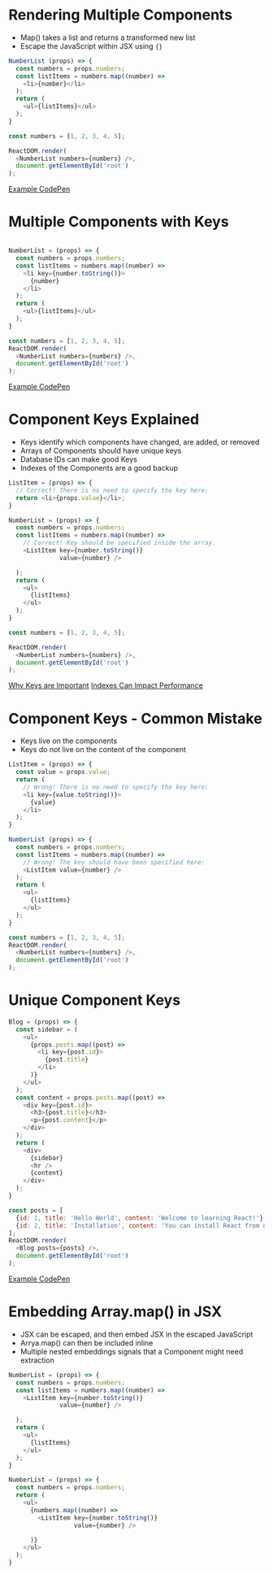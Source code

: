 # Rendering Multiple Components

* Map() takes a list and returns a transformed new list
* Escape the JavaScript within JSX using `{}`

```javascript
NumberList (props) => {
  const numbers = props.numbers;
  const listItems = numbers.map((number) =>
    <li>{number}</li>
  );
  return (
    <ul>{listItems}</ul>
  );
}

const numbers = [1, 2, 3, 4, 5];

ReactDOM.render(
  <NumberList numbers={numbers} />,
  document.getElementById('root')
);
```

[Example CodePen](https://codepen.io/Dangeranger/pen/mjaYPa)

# Multiple Components with Keys

```javascript

NumberList = (props) => {
  const numbers = props.numbers;
  const listItems = numbers.map((number) =>
    <li key={number.toString()}>
      {number}
    </li>
  );
  return (
    <ul>{listItems}</ul>
  );
}

const numbers = [1, 2, 3, 4, 5];
ReactDOM.render(
  <NumberList numbers={numbers} />,
  document.getElementById('root')
);
```

[Example CodePen](https://codepen.io/Dangeranger/pen/EpGzNw?editors=0011)

# Component Keys Explained

* Keys identify which components have changed, are added, or removed
* Arrays of Components should have unique keys
* Database IDs can make good Keys
* Indexes of the Components are a good backup

```javascript
ListItem = (props) => {
  // Correct! There is no need to specify the key here:
  return <li>{props.value}</li>;
}

NumberList = (props) => {
  const numbers = props.numbers;
  const listItems = numbers.map((number) =>
    // Correct! Key should be specified inside the array.
    <ListItem key={number.toString()}
              value={number} />

  );
  return (
    <ul>
      {listItems}
    </ul>
  );
}

const numbers = [1, 2, 3, 4, 5];

ReactDOM.render(
  <NumberList numbers={numbers} />,
  document.getElementById('root')
);
```

[Why Keys are Important](https://reactjs.org/docs/reconciliation.html#recursing-on-children)
[Indexes Can Impact Performance](https://medium.com/@robinpokorny/index-as-a-key-is-an-anti-pattern-e0349aece318)

# Component Keys - Common Mistake

* Keys live on the components
* Keys do not live on the content of the component

```javascript
ListItem = (props) => {
  const value = props.value;
  return (
    // Wrong! There is no need to specify the key here:
    <li key={value.toString()}>
      {value}
    </li>
  );
}

NumberList (props) => {
  const numbers = props.numbers;
  const listItems = numbers.map((number) =>
    // Wrong! The key should have been specified here:
    <ListItem value={number} />
  );
  return (
    <ul>
      {listItems}
    </ul>
  );
}

const numbers = [1, 2, 3, 4, 5];
ReactDOM.render(
  <NumberList numbers={numbers} />,
  document.getElementById('root')
);
```

# Unique Component Keys

```javascript
Blog = (props) => {
  const sidebar = (
    <ul>
      {props.posts.map((post) =>
        <li key={post.id}>
          {post.title}
        </li>
      )}
    </ul>
  );
  const content = props.posts.map((post) =>
    <div key={post.id}>
      <h3>{post.title}</h3>
      <p>{post.content}</p>
    </div>
  );
  return (
    <div>
      {sidebar}
      <hr />
      {content}
    </div>
  );
}

const posts = [
  {id: 1, title: 'Hello World', content: 'Welcome to learning React!'},
  {id: 2, title: 'Installation', content: 'You can install React from npm.'}
];
ReactDOM.render(
  <Blog posts={posts} />,
  document.getElementById('root')
);
```

[Example CodePen](https://codepen.io/Dangeranger/pen/vavwzM?editors=0010)

# Embedding Array.map() in JSX

* JSX can be escaped, and then embed JSX in the escaped JavaScript
* Arrya.map() can then be included inline
* Multiple nested embeddings signals that a Component might need extraction

```javascript
NumberList = (props) => {
  const numbers = props.numbers;
  const listItems = numbers.map((number) =>
    <ListItem key={number.toString()}
              value={number} />

  );
  return (
    <ul>
      {listItems}
    </ul>
  );
}
```

```javascript
NumberList = (props) => {
  const numbers = props.numbers;
  return (
    <ul>
      {numbers.map((number) =>
        <ListItem key={number.toString()}
                  value={number} />

      )}
    </ul>
  );
}
```

